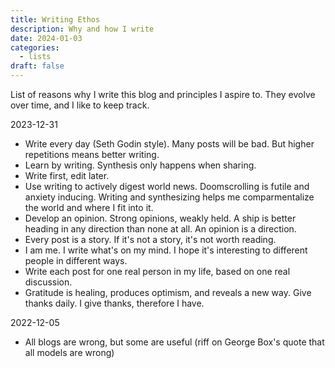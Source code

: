 ```yaml
---
title: Writing Ethos
description: Why and how I write
date: 2024-01-03
categories:
  - lists
draft: false
---
```

List of reasons why I write this blog and principles I aspire to. They evolve over time, and I like to keep track. 


2023-12-31

- Write every day (Seth Godin style). Many posts will be bad. But higher repetitions means better writing. 
- Learn by writing. Synthesis only happens when sharing. 
- Write first, edit later. 
- Use writing to actively digest world news. Doomscrolling is futile and anxiety inducing. Writing and synthesizing helps me comparmentalize the world and where I fit into it. 
- Develop an opinion. Strong opinions, weakly held. A ship is better heading in any direction than none at all. An opinion is a direction. 
- Every post is a story. If it's not a story, it's not worth reading. 
- I am me. I write what's on my mind. I hope it's interesting to different people in different ways. 
- Write each post for one real person in my life, based on one real discussion. 
- Gratitude is healing, produces optimism, and reveals a new way. Give thanks daily. I give thanks, therefore I have. 

2022-12-05

- All blogs are wrong, but some are useful (riff on George Box's quote that all models are wrong)

